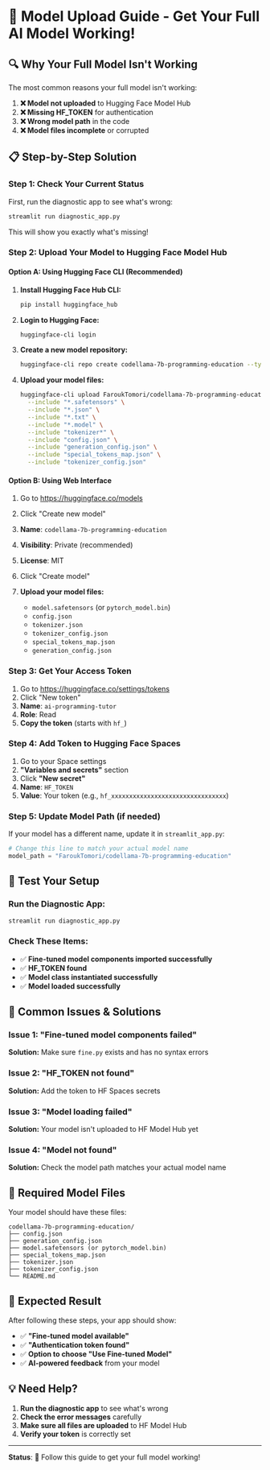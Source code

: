 # 🚀 Model Upload Guide - Get Your Full AI Model Working!

## 🔍 **Why Your Full Model Isn't Working**

The most common reasons your full model isn't working:

1. **❌ Model not uploaded** to Hugging Face Model Hub
2. **❌ Missing HF_TOKEN** for authentication
3. **❌ Wrong model path** in the code
4. **❌ Model files incomplete** or corrupted

## 📋 **Step-by-Step Solution**

### **Step 1: Check Your Current Status**

First, run the diagnostic app to see what's wrong:

```bash
streamlit run diagnostic_app.py
```

This will show you exactly what's missing!

### **Step 2: Upload Your Model to Hugging Face Model Hub**

#### **Option A: Using Hugging Face CLI (Recommended)**

1. **Install Hugging Face Hub CLI:**
   ```bash
   pip install huggingface_hub
   ```

2. **Login to Hugging Face:**
   ```bash
   huggingface-cli login
   ```

3. **Create a new model repository:**
   ```bash
   huggingface-cli repo create codellama-7b-programming-education --type model
   ```

4. **Upload your model files:**
   ```bash
   huggingface-cli upload FaroukTomori/codellama-7b-programming-education \
     --include "*.safetensors" \
     --include "*.json" \
     --include "*.txt" \
     --include "*.model" \
     --include "tokenizer*" \
     --include "config.json" \
     --include "generation_config.json" \
     --include "special_tokens_map.json" \
     --include "tokenizer_config.json"
   ```

#### **Option B: Using Web Interface**

1. Go to https://huggingface.co/models
2. Click "Create new model"
3. **Name**: `codellama-7b-programming-education`
4. **Visibility**: Private (recommended)
5. **License**: MIT
6. Click "Create model"

7. **Upload your model files:**
   - `model.safetensors` (or `pytorch_model.bin`)
   - `config.json`
   - `tokenizer.json`
   - `tokenizer_config.json`
   - `special_tokens_map.json`
   - `generation_config.json`

### **Step 3: Get Your Access Token**

1. Go to https://huggingface.co/settings/tokens
2. Click "New token"
3. **Name**: `ai-programming-tutor`
4. **Role**: Read
5. **Copy the token** (starts with `hf_`)

### **Step 4: Add Token to Hugging Face Spaces**

1. Go to your Space settings
2. **"Variables and secrets"** section
3. Click **"New secret"**
4. **Name**: `HF_TOKEN`
5. **Value**: Your token (e.g., `hf_xxxxxxxxxxxxxxxxxxxxxxxxxxxxxxxx`)

### **Step 5: Update Model Path (if needed)**

If your model has a different name, update it in `streamlit_app.py`:

```python
# Change this line to match your actual model name
model_path = "FaroukTomori/codellama-7b-programming-education"
```

## 🧪 **Test Your Setup**

### **Run the Diagnostic App:**
```bash
streamlit run diagnostic_app.py
```

### **Check These Items:**
- ✅ **Fine-tuned model components imported successfully**
- ✅ **HF_TOKEN found**
- ✅ **Model class instantiated successfully**
- ✅ **Model loaded successfully**

## 🔧 **Common Issues & Solutions**

### **Issue 1: "Fine-tuned model components failed"**
**Solution:** Make sure `fine.py` exists and has no syntax errors

### **Issue 2: "HF_TOKEN not found"**
**Solution:** Add the token to HF Spaces secrets

### **Issue 3: "Model loading failed"**
**Solution:** Your model isn't uploaded to HF Model Hub yet

### **Issue 4: "Model not found"**
**Solution:** Check the model path matches your actual model name

## 📁 **Required Model Files**

Your model should have these files:
```
codellama-7b-programming-education/
├── config.json
├── generation_config.json
├── model.safetensors (or pytorch_model.bin)
├── special_tokens_map.json
├── tokenizer.json
├── tokenizer_config.json
└── README.md
```

## 🎯 **Expected Result**

After following these steps, your app should show:
- ✅ **"Fine-tuned model available"**
- ✅ **"Authentication token found"**
- ✅ **Option to choose "Use Fine-tuned Model"**
- ✅ **AI-powered feedback** from your model

## 💡 **Need Help?**

1. **Run the diagnostic app** to see what's wrong
2. **Check the error messages** carefully
3. **Make sure all files are uploaded** to HF Model Hub
4. **Verify your token** is correctly set

---

**Status**: 🔧 Follow this guide to get your full model working! 